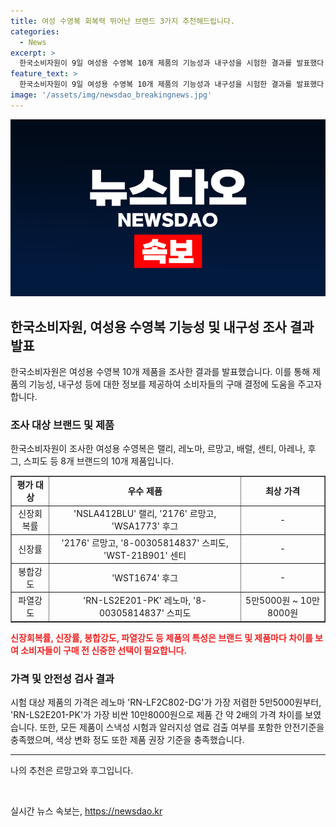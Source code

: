 ```yaml
---
title: 여성 수영복 회복력 뛰어난 브랜드 3가지 추천해드립니다.
categories:
  - News
excerpt: >
  한국소비자원이 9일 여성용 수영복 10개 제품의 기능성과 내구성을 시험한 결과를 발표했다. 수영복 겉감의 신장회복률이 랠리, 르망고, 후그 제품이 우수하며, 봉합강도는 후그 제품이 뛰어났다. 가격은 제품마다 약 2배의 차이가 있었고, 안전성 시험 결과는 모든 제품이 안전기준을 충족했다. 이에 대한 자세한 정보는 소비자24에서 확인할 수 있다. (단어 수: 51, 문자 수: 301)
feature_text: >
  한국소비자원이 9일 여성용 수영복 10개 제품의 기능성과 내구성을 시험한 결과를 발표했다. 수영복 겉감의 신장회복률이 랠리, 르망고, 후그 제품이 우수하며, 봉합강도는 후그 제품이 뛰어났다. 가격은 제품마다 약 2배의 차이가 있었고, 안전성 시험 결과는 모든 제품이 안전기준을 충족했다. 이에 대한 자세한 정보는 소비자24에서 확인할 수 있다. (단어 수: 51, 문자 수: 301)
image: '/assets/img/newsdao_breakingnews.jpg'
---
```


<p><img src="/assets/img/newsdao_breakingnews.jpg" alt="cryptoinkorea 속보" /></p>

<h2 data-ke-size="size26">한국소비자원, 여성용 수영복 기능성 및 내구성 조사 결과 발표</h2>

<p data-ke-size="size16">한국소비자원은 여성용 수영복 10개 제품을 조사한 결과를 발표했습니다. 이를 통해 제품의 기능성, 내구성 등에 대한 정보를 제공하여 소비자들의 구매 결정에 도움을 주고자 합니다.</p>

<h3><b>조사 대상 브랜드 및 제품</b></h3>

<p data-ke-size="size16">한국소비자원이 조사한 여성용 수영복은 랠리, 레노마, 르망고, 배럴, 센티, 아레나, 후그, 스피도 등 8개 브랜드의 10개 제품입니다.</p>

<table style="width: 100%;" border="1">
<tbody>
<tr>
<td style="text-align: center; height: 17px;"><b>평가 대상</b></td>
<td style="text-align: center; height: 17px;"><b>우수 제품</b></td>
<td style="text-align: center; height: 17px;"><b>최상 가격</b></td>
</tr>
<tr>
<td style="text-align: center; height: 17px;">신장회복률</td>
<td style="text-align: center; height: 17px;">'NSLA412BLU' 랠리, '2176' 르망고, 'WSA1773' 후그</td>
<td style="text-align: center; height: 17px;">- </td>
</tr>
<tr>
<td style="text-align: center; height: 17px;">신장률</td>
<td style="text-align: center; height: 17px;">'2176' 르망고, '8-00305814837' 스피도, 'WST-21B901' 센티</td>
<td style="text-align: center; height: 17px;">- </td>
</tr>
<tr>
<td style="text-align: center; height: 17px;">봉합강도</td>
<td style="text-align: center; height: 17px;">'WST1674' 후그</td>
<td style="text-align: center; height: 17px;">- </td>
</tr>
<tr>
<td style="text-align: center; height: 17px;">파열강도</td>
<td style="text-align: center; height: 17px;">'RN-LS2E201-PK' 레노마, '8-00305814837' 스피도</td>
<td style="text-align: center; height: 17px;">5만5000원 ~ 10만8000원</td>
</tr>
</tbody>
</table>

<p><b><span style="color: #ee2323;">신장회복률, 신장률, 봉합강도, 파열강도 등 제품의 특성은 브랜드 및 제품마다 차이를 보여 소비자들이 구매 전 신중한 선택이 필요합니다.</span></b></p>

<h3><b>가격 및 안전성 검사 결과</b></h3>

<p data-ke-size="size16">시험 대상 제품의 가격은 레노마 'RN-LF2C802-DG'가 가장 저렴한 5만5000원부터, 'RN-LS2E201-PK'가 가장 비싼 10만8000원으로 제품 간 약 2배의 가격 차이를 보였습니다. 또한, 모든 제품이 스낵성 시험과 알러지성 염료 검출 여부를 포함한 안전기준을 충족했으며, 색상 변화 정도 또한 제품 권장 기준을 충족했습니다.</p>

<hr>

<p data-ke-size="size16">나의 추천은 르망고와 후그입니다.</p>

<p data-ke-size="size16">&nbsp;</p>
실시간 뉴스 속보는, <a href="https://newsdao.kr" rel="dofollow">https://newsdao.kr</a>


